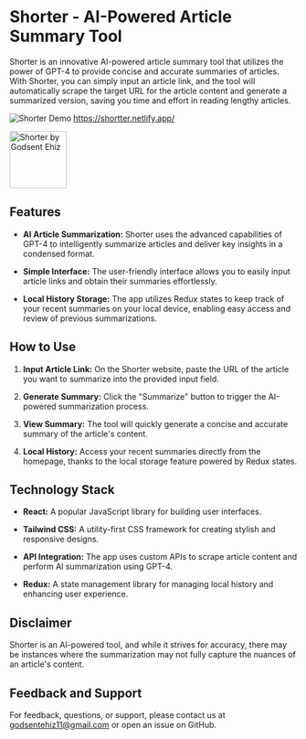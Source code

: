 # Shorter - AI-Powered Article Summary Tool

Shorter is an innovative AI-powered article summary tool that utilizes the power of GPT-4 to provide concise and accurate summaries of articles. With Shorter, you can simply input an article link, and the tool will automatically scrape the target URL for the article content and generate a summarized version, saving you time and effort in reading lengthy articles.

![Shorter Demo](demo.gif)
https://shortter.netlify.app/


<img src="https://github.com/Eh1z/Shorter/assets/111048723/4912cb69-6744-4292-abba-609c7dfe2247" alt="Shorter by Godsent Ehiz" width="100" height="100">



## Features

- **AI Article Summarization:** Shorter uses the advanced capabilities of GPT-4 to intelligently summarize articles and deliver key insights in a condensed format.

- **Simple Interface:** The user-friendly interface allows you to easily input article links and obtain their summaries effortlessly.

- **Local History Storage:** The app utilizes Redux states to keep track of your recent summaries on your local device, enabling easy access and review of previous summarizations.

## How to Use

1. **Input Article Link:** On the Shorter website, paste the URL of the article you want to summarize into the provided input field.

2. **Generate Summary:** Click the "Summarize" button to trigger the AI-powered summarization process.

3. **View Summary:** The tool will quickly generate a concise and accurate summary of the article's content.

4. **Local History:** Access your recent summaries directly from the homepage, thanks to the local storage feature powered by Redux states.

## Technology Stack

- **React:** A popular JavaScript library for building user interfaces.

- **Tailwind CSS:** A utility-first CSS framework for creating stylish and responsive designs.

- **API Integration:** The app uses custom APIs to scrape article content and perform AI summarization using GPT-4.

- **Redux:** A state management library for managing local history and enhancing user experience.


## Disclaimer

Shorter is an AI-powered tool, and while it strives for accuracy, there may be instances where the summarization may not fully capture the nuances of an article's content.

## Feedback and Support

For feedback, questions, or support, please contact us at godsentehiz11@gmail.com or open an issue on GitHub.
